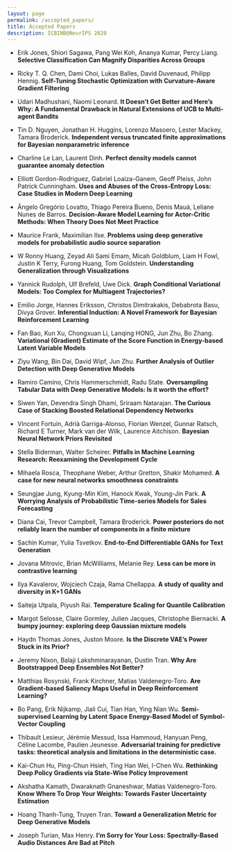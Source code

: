 ```yaml
---
layout: page
permalink: /accepted_papers/
title: Accepted Papers
description: ICBINB@NeurIPS 2020
---
```


* Erik Jones, Shiori Sagawa, Pang Wei Koh, Ananya Kumar, Percy Liang. <b>Selective Classification Can Magnify Disparities Across Groups</b>
<!-- * Erik Jones, Shiori Sagawa, Pang Wei Koh, Ananya Kumar, Percy Liang. <b>Selective Classification Can Magnify Disparities Across Groups</b> [<a href="">link</a>] -->

* Ricky T. Q. Chen, Dami Choi, Lukas Balles, David Duvenaud, Philipp Hennig. <b>Self-Tuning Stochastic Optimization with Curvature-Aware Gradient Filtering</b>

* Udari Madhushani, Naomi Leonard. <b>It Doesn’t Get Better and Here’s Why: A Fundamental Drawback in Natural Extensions of UCB to Multi-agent Bandits</b>

* Tin D. Nguyen, Jonathan H. Huggins, Lorenzo Masoero, Lester Mackey, Tamara Broderick. <b>Independent versus truncated finite approximations for Bayesian nonparametric inference</b>

* Charline Le Lan, Laurent Dinh. <b>Perfect density models cannot guarantee anomaly detection</b>

* Elliott Gordon-Rodriguez, Gabriel Loaiza-Ganem, Geoff Pleiss, John Patrick Cunningham. <b>Uses and Abuses of the Cross-Entropy Loss: Case Studies in Modern Deep Learning</b>

* Ângelo Gregório Lovatto, Thiago Pereira Bueno, Denis Mauá, Leliane Nunes de Barros. <b>Decision-Aware Model Learning for Actor-Critic Methods: When Theory Does Not Meet Practice</b>

* Maurice Frank, Maximilian Ilse. <b>Problems using deep generative models for probabilistic audio source separation</b>

* W Ronny Huang, Zeyad Ali Sami Emam, Micah Goldblum, Liam H Fowl, Justin K Terry, Furong Huang, Tom Goldstein. <b>Understanding Generalization through Visualizations</b>

* Yannick Rudolph, Ulf Brefeld, Uwe Dick. <b>Graph Conditional Variational Models: Too Complex for Multiagent Trajectories?</b>

* Emilio Jorge, Hannes Eriksson, Christos Dimitrakakis, Debabrota Basu, Divya Grover. <b>Inferential Induction: A Novel Framework for Bayesian Reinforcement Learning</b>

* Fan Bao, Kun Xu, Chongxuan Li, Lanqing HONG, Jun Zhu, Bo Zhang. <b>Variational (Gradient) Estimate of the Score Function in Energy-based Latent Variable Models</b>

* Ziyu Wang, Bin Dai, David Wipf, Jun Zhu. <b>Further Analysis of Outlier Detection with Deep Generative Models</b>

* Ramiro Camino, Chris Hammerschmidt, Radu State. <b>Oversampling Tabular Data with Deep Generative Models: Is it worth the effort?</b>

* Siwen Yan, Devendra Singh Dhami, Sriraam Natarajan. <b>The Curious Case of Stacking Boosted Relational Dependency Networks</b>

* Vincent Fortuin, Adrià Garriga-Alonso, Florian Wenzel, Gunnar Ratsch, Richard E Turner, Mark van der Wilk, Laurence Aitchison. <b>Bayesian Neural Network Priors Revisited</b>

* Stella Biderman, Walter Scheirer. <b>Pitfalls in Machine Learning Research: Reexamining the Development Cycle</b>

* Mihaela Rosca, Theophane Weber, Arthur Gretton, Shakir Mohamed. <b>A case for new neural networks smoothness constraints</b>

* Seungjae Jung, Kyung-Min Kim, Hanock Kwak, Young-Jin Park. <b>A Worrying Analysis of Probabilistic Time-series Models for Sales Forecasting</b>

* Diana Cai, Trevor Campbell, Tamara Broderick. <b>Power posteriors do not reliably learn the number of components in a finite mixture</b>

* Sachin Kumar, Yulia Tsvetkov. <b>End-to-End Differentiable GANs for Text Generation</b>

* Jovana Mitrovic, Brian McWilliams, Melanie Rey. <b>Less can be more in contrastive learning</b>

* Ilya Kavalerov, Wojciech Czaja, Rama Chellappa. <b>A study of quality and diversity in K+1 GANs</b>

* Saiteja Utpala, Piyush Rai. <b>Temperature Scaling for Quantile Calibration</b>

* Margot Selosse, Claire Gormley, Julien Jacques, Christophe Biernacki. <b>A bumpy journey: exploring deep Gaussian mixture models</b>

* Haydn Thomas Jones, Juston Moore. <b>Is the Discrete VAE’s Power Stuck in its Prior?</b>

* Jeremy Nixon, Balaji Lakshminarayanan, Dustin Tran. <b>Why Are Bootstrapped Deep Ensembles Not Better?</b>

* Matthias Rosynski, Frank Kirchner, Matias Valdenegro-Toro. <b>Are Gradient-based Saliency Maps Useful in Deep Reinforcement Learning?</b>

* Bo Pang, Erik Nijkamp, Jiali Cui, Tian Han, Ying Nian Wu. <b>Semi-supervised Learning by Latent Space Energy-Based Model of Symbol-Vector Coupling</b>

* Thibault Lesieur, Jérémie Messud, Issa Hammoud, Hanyuan Peng, Céline Lacombe, Paulien Jeunesse. <b>Adversarial training for predictive tasks: theoretical analysis and limitations in the deterministic case.</b>

* Kai-Chun Hu, Ping-Chun Hsieh, Ting Han Wei, I-Chen Wu. <b>Rethinking Deep Policy Gradients via State-Wise Policy Improvement</b>

* Akshatha Kamath, Dwaraknath Gnaneshwar, Matias Valdenegro-Toro. <b>Know Where To Drop Your Weights: Towards Faster Uncertainty Estimation</b>

* Hoang Thanh-Tung, Truyen Tran. <b>Toward a Generalization Metric for Deep Generative Models</b>

* Joseph Turian, Max Henry. <b>I’m Sorry for Your Loss: Spectrally-Based Audio Distances Are Bad at Pitch</b>
